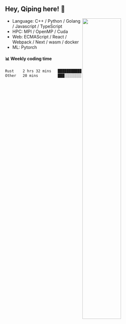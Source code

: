 

## Hey, Qiping here! :wave:

[<img align="right" width="50%" src="https://github-readme-stats.vercel.app/api?username=ppppqp&theme=dark&show_icons=true">](https://metrics.lecoq.io/ppppqp?template=classic)



-   Language: C++ / Python / Golang / Javascript / TypeScript
-   HPC: MPI / OpenMP / Cuda
-   Web: ECMAScript / React / Webpack / Next / wasm / docker
-   ML: Pytorch



#### :bar_chart: Weekly coding time

<!--START_SECTION:waka-->

```txt
Rust    2 hrs 32 mins   ██████████████████████░░░   88.09 %
Other   20 mins         ███░░░░░░░░░░░░░░░░░░░░░░   11.91 %
```

<!--END_SECTION:waka-->
